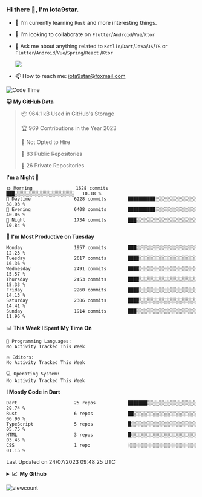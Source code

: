 ### Hi there 👋, I'm iota9star.

- 🌱 I’m currently learning `Rust` and more interesting things.
- 👯 I’m looking to collaborate on `Flutter`/`Android`/`Vue`/`Ktor`
- 💬 Ask me about anything related to `Kotlin`/`Dart`/`Java`/`JS`/`TS` or `Flutter`/`Android`/`Vue`/`Spring`/`React`
  /`Ktor`
  
  ![](https://github-readme-stats.vercel.app/api/top-langs?username=iota9star&show_icons=true&locale=en&layout=compact)
  
- 📫 How to reach me: [iota9star@foxmail.com](iota9star@foxmail.com)


<!--START_SECTION:waka-->
![Code Time](http://img.shields.io/badge/Code%20Time-3%2C090%20hrs%2054%20mins-blue)

**🐱 My GitHub Data** 

> 📦 964.1 kB Used in GitHub's Storage 
 > 
> 🏆 969 Contributions in the Year 2023
 > 
> 🚫 Not Opted to Hire
 > 
> 📜 83 Public Repositories 
 > 
> 🔑 26 Private Repositories 
 > 
**I'm a Night 🦉** 

```text
🌞 Morning                1628 commits        ███░░░░░░░░░░░░░░░░░░░░░░   10.18 % 
🌆 Daytime                6228 commits        ██████████░░░░░░░░░░░░░░░   38.93 % 
🌃 Evening                6408 commits        ██████████░░░░░░░░░░░░░░░   40.06 % 
🌙 Night                  1734 commits        ███░░░░░░░░░░░░░░░░░░░░░░   10.84 % 
```
📅 **I'm Most Productive on Tuesday** 

```text
Monday                   1957 commits        ███░░░░░░░░░░░░░░░░░░░░░░   12.23 % 
Tuesday                  2617 commits        ████░░░░░░░░░░░░░░░░░░░░░   16.36 % 
Wednesday                2491 commits        ████░░░░░░░░░░░░░░░░░░░░░   15.57 % 
Thursday                 2453 commits        ████░░░░░░░░░░░░░░░░░░░░░   15.33 % 
Friday                   2260 commits        ████░░░░░░░░░░░░░░░░░░░░░   14.13 % 
Saturday                 2306 commits        ████░░░░░░░░░░░░░░░░░░░░░   14.41 % 
Sunday                   1914 commits        ███░░░░░░░░░░░░░░░░░░░░░░   11.96 % 
```


📊 **This Week I Spent My Time On** 

```text
💬 Programming Languages: 
No Activity Tracked This Week

🔥 Editors: 
No Activity Tracked This Week

💻 Operating System: 
No Activity Tracked This Week
```

**I Mostly Code in Dart** 

```text
Dart                     25 repos            ███████░░░░░░░░░░░░░░░░░░   28.74 % 
Rust                     6 repos             ██░░░░░░░░░░░░░░░░░░░░░░░   06.90 % 
TypeScript               5 repos             █░░░░░░░░░░░░░░░░░░░░░░░░   05.75 % 
HTML                     3 repos             █░░░░░░░░░░░░░░░░░░░░░░░░   03.45 % 
CSS                      1 repo              ░░░░░░░░░░░░░░░░░░░░░░░░░   01.15 % 
```




 Last Updated on 24/07/2023 09:48:25 UTC
<!--END_SECTION:waka-->

<details>
  <summary><b>📈&nbsp;&nbsp;My Github</b></summary>
  <br>
  <img src='https://github-profile-trophy.vercel.app/?username=iota9star'>
  <img src='https://bad-apple-github-readme.vercel.app/api?show_bg=1&username=iota9star&hide_title=true'>
  <img src='http://cr-skills-chart-widget.azurewebsites.net/api/api?username=iota9star'>
  <img src='https://github-readme-stats.vercel.app/api/wakatime?username=iota9star&layout=compact'>
</details>


![viewcount](https://count.getloli.com/get/@iota9star?theme=rule34)
